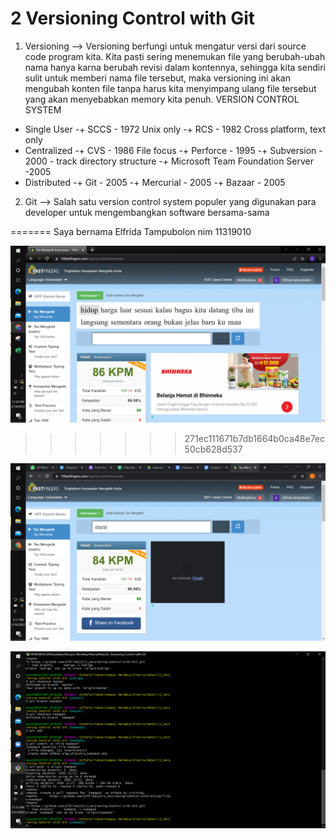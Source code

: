 # 2 Versioning Control with Git
1. Versioning
--> Versioning berfungi untuk mengatur versi dari source code program kita. Kita pasti sering menemukan file yang berubah-ubah nama hanya karna berubah revisi dalam kontennya, sehingga kita sendiri sulit untuk memberi nama file tersebut, maka versioning ini akan mengubah konten file tanpa harus kita menyimpang ulang file tersebut yang akan menyebabkan memory kita penuh.
VERSION CONTROL SYSTEM
* Single User 
-+ SCCS - 1972 Unix only
-+ RCS - 1982 Cross platform, text only
* Centralized
-+ CVS - 1986 File focus
-+ Perforce - 1995
-+ Subversion - 2000 - track directory structure
-+ Microsoft Team Foundation Server -2005
* Distributed 
-+ Git - 2005
-+ Mercurial - 2005
-+ Bazaar - 2005

2. Git
--> Salah satu version control system populer yang digunakan para developer untuk mengembangkan software bersama-sama 

=======
Saya bernama Elfrida Tampubolon nim 11319010

![This is an image](https://github.com/elfrida123/qe_elfrida-rd-tampubolon/blob/master/2_Versioning%20Control%20with%20Git/screenshots/Screenshot%20(7).png)
>>>>>>> 271ec111671b7db1664b0ca48e7ec50cb628d537



![This is an image](https://github.com/elfrida123/qe_elfrida-rd-tampubolon/blob/master/2_Versioning%20Control%20with%20Git/screenshots/Screenshot%20(17).png)

![This is an image](https://github.com/elfrida123/qe_elfrida-rd-tampubolon/blob/master/2_Versioning%20Control%20with%20Git/screenshots/Screenshot%20(25).png)
